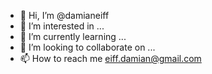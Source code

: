 - 👋 Hi, I’m @damianeiff
- 👀 I’m interested in ...
- 🌱 I’m currently learning ...
- 💞️ I’m looking to collaborate on ...
- 📫 How to reach me eiff.damian@gmail.com

<!---
damianeiff-meli/damianeiff-meli is a ✨ special ✨ repository because its `README.md` (this file) appears on your GitHub profile.
You can click the Preview link to take a look at your changes.
--->
